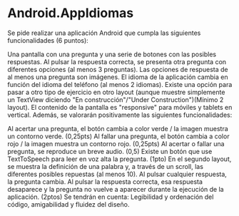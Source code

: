 ﻿# Android.AppIdiomas
Se pide realizar una aplicación Android que cumpla las siguientes funcionalidades (6 puntos):

Una pantalla con una pregunta y una serie de botones con las posibles respuestas.
Al pulsar la respuesta correcta, se presenta otra pregunta con diferentes opciones (al menos 3 preguntas).
Las opciones de respuesta de al menos una pregunta son imágenes.
El idioma de la aplicación cambia en función del idioma del teléfono (al menos 2 idiomas).
Existe una opción para pasar a otro tipo de ejercicio en otro layout (aunque muestre simplemente un TextView diciendo "En construcción"/"Under Construction")(Mínimo 2 layout).
El contenido de la pantalla es "responsive" para móviles y tablets en vertical.
Además, se valorarán positivamente las siguientes funcionalidades:

Al acertar una pregunta, el botón cambia a color verde / la imagen muestra un contorno verde. (0,25pts)
Al fallar una pregunta, el botón cambia a color rojo / la imagen muestra un contorno rojo. (0,25pts)
Al acertar o fallar una pregunta, se reproduce un breve audio. (0,5)
Existe un botón que use TextToSpeech para leer en voz alta la pregunta. (1pto)
En el segundo layout, se muestra la definición de una palabra y, a través de un scroll, las diferentes posibles repuestas (al menos 10). Al pulsar cualquier respuesta, la pregunta cambia. Al pulsar la respuesta correcta, esa respuesta desaparece y la pregunta no vuelve a aparecer durante la ejecución de la aplicación. (2ptos)
Se tendrán en cuenta: Legibilidad y ordenación del código, amigabilidad y fluidez del diseño.
